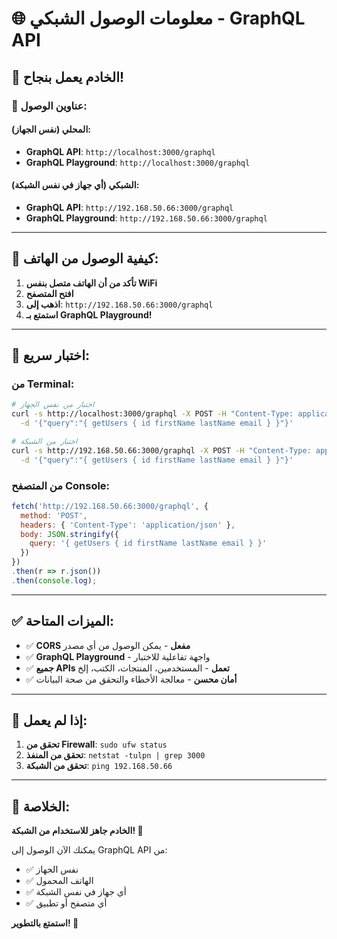 # 🌐 معلومات الوصول الشبكي - GraphQL API

## 🚀 الخادم يعمل بنجاح!

### 📍 عناوين الوصول:

#### **المحلي (نفس الجهاز):**
- **GraphQL API**: `http://localhost:3000/graphql`
- **GraphQL Playground**: `http://localhost:3000/graphql`

#### **الشبكي (أي جهاز في نفس الشبكة):**
- **GraphQL API**: `http://192.168.50.66:3000/graphql`
- **GraphQL Playground**: `http://192.168.50.66:3000/graphql`

---

## 📱 كيفية الوصول من الهاتف:

1. **تأكد من أن الهاتف متصل بنفس WiFi**
2. **افتح المتصفح**
3. **اذهب إلى**: `http://192.168.50.66:3000/graphql`
4. **استمتع بـ GraphQL Playground!**

---

## 🧪 اختبار سريع:

### من Terminal:
```bash
# اختبار من نفس الجهاز
curl -s http://localhost:3000/graphql -X POST -H "Content-Type: application/json" \
  -d '{"query":"{ getUsers { id firstName lastName email } }"}'

# اختبار من الشبكة
curl -s http://192.168.50.66:3000/graphql -X POST -H "Content-Type: application/json" \
  -d '{"query":"{ getUsers { id firstName lastName email } }"}'
```

### من المتصفح Console:
```javascript
fetch('http://192.168.50.66:3000/graphql', {
  method: 'POST',
  headers: { 'Content-Type': 'application/json' },
  body: JSON.stringify({
    query: '{ getUsers { id firstName lastName email } }'
  })
})
.then(r => r.json())
.then(console.log);
```

---

## ✅ الميزات المتاحة:

- ✅ **CORS مفعل** - يمكن الوصول من أي مصدر
- ✅ **GraphQL Playground** - واجهة تفاعلية للاختبار
- ✅ **جميع APIs تعمل** - المستخدمين، المنتجات، الكتب، إلخ
- ✅ **أمان محسن** - معالجة الأخطاء والتحقق من صحة البيانات

---

## 🔧 إذا لم يعمل:

1. **تحقق من Firewall**: `sudo ufw status`
2. **تحقق من المنفذ**: `netstat -tulpn | grep 3000`
3. **تحقق من الشبكة**: `ping 192.168.50.66`

---

## 🎯 الخلاصة:

**الخادم جاهز للاستخدام من الشبكة! 🚀**

يمكنك الآن الوصول إلى GraphQL API من:
- ✅ نفس الجهاز
- ✅ الهاتف المحمول
- ✅ أي جهاز في نفس الشبكة
- ✅ أي متصفح أو تطبيق

**استمتع بالتطوير! 🎉**
